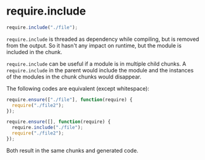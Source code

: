 # require.include

``` javascript
require.include("./file");
```

`require.include` is threaded as dependency while compiling, but is removed from the output. So it hasn't any impact on runtime, but the module is included in the chunk.

`require.include` can be useful if a module is in multiple child chunks. A `require.include` in the parent would include the module and the instances of the modules in the chunk chunks would disappear.

The following codes are equivalent (except whitespace):

``` javascript
require.ensure(["./file"], function(require) {
  require("./file2");
});
```

``` javascript
require.ensure([], function(require) {
  require.include("./file");
  require("./file2");
});
```

Both result in the same chunks and generated code.